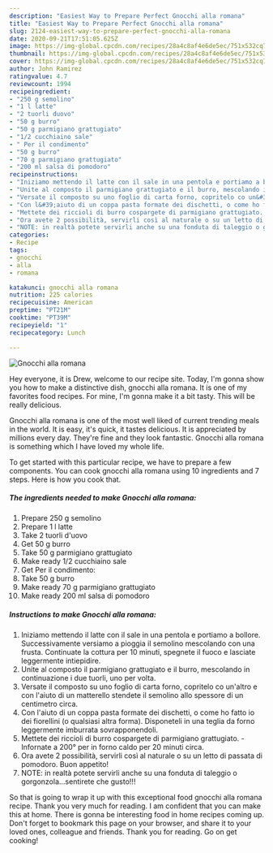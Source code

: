```yaml
---
description: "Easiest Way to Prepare Perfect Gnocchi alla romana"
title: "Easiest Way to Prepare Perfect Gnocchi alla romana"
slug: 2124-easiest-way-to-prepare-perfect-gnocchi-alla-romana
date: 2020-09-21T17:51:05.625Z
image: https://img-global.cpcdn.com/recipes/28a4c8af4e6de5ec/751x532cq70/gnocchi-alla-romana-recipe-main-photo.jpg
thumbnail: https://img-global.cpcdn.com/recipes/28a4c8af4e6de5ec/751x532cq70/gnocchi-alla-romana-recipe-main-photo.jpg
cover: https://img-global.cpcdn.com/recipes/28a4c8af4e6de5ec/751x532cq70/gnocchi-alla-romana-recipe-main-photo.jpg
author: John Ramirez
ratingvalue: 4.7
reviewcount: 1994
recipeingredient:
- "250 g semolino"
- "1 l latte"
- "2 tuorli duovo"
- "50 g burro"
- "50 g parmigiano grattugiato"
- "1/2 cucchiaino sale"
- " Per il condimento"
- "50 g burro"
- "70 g parmigiano grattugiato"
- "200 ml salsa di pomodoro"
recipeinstructions:
- "Iniziamo mettendo il latte con il sale in una pentola e portiamo a bollore. Successivamente versiamo a pioggia il semolino mescolando con una frusta. Continuate la cottura per 10 minuti, spegnete il fuoco e lasciate leggermente intiepidire."
- "Unite al composto il parmigiano grattugiato e il burro, mescolando in continuazione i due tuorli, uno per volta."
- "Versate il composto su uno foglio di carta forno, copritelo co un&#39;altro e con l&#39;aiuto di un matterello stendete il semolino allo spessore di un centimetro circa."
- "Con l&#39;aiuto di un coppa pasta formate dei dischetti, o come ho fatto io dei fiorellini (o qualsiasi altra forma). Disponeteli in una teglia da forno leggermente imburrata sovrapponendoli."
- "Mettete dei riccioli di burro cospargete di parmigiano grattugiato.  Infornate a 200° per in forno caldo per 20 minuti circa."
- "Ora avete 2 possibilità, servirli così al naturale o su un letto di passata di pomodoro. Buon appetito!"
- "NOTE: in realtà potete servirli anche su una fonduta di taleggio o gorgonzola...sentirete che gusto!!!"
categories:
- Recipe
tags:
- gnocchi
- alla
- romana

katakunci: gnocchi alla romana 
nutrition: 225 calories
recipecuisine: American
preptime: "PT21M"
cooktime: "PT39M"
recipeyield: "1"
recipecategory: Lunch

---
```



![Gnocchi alla romana](https://img-global.cpcdn.com/recipes/28a4c8af4e6de5ec/751x532cq70/gnocchi-alla-romana-recipe-main-photo.jpg)

Hey everyone, it is Drew, welcome to our recipe site. Today, I'm gonna show you how to make a distinctive dish, gnocchi alla romana. It is one of my favorites food recipes. For mine, I'm gonna make it a bit tasty. This will be really delicious.

Gnocchi alla romana is one of the most well liked of current trending meals in the world. It is easy, it's quick, it tastes delicious. It is appreciated by millions every day. They're fine and they look fantastic. Gnocchi alla romana is something which I have loved my whole life.




To get started with this particular recipe, we have to prepare a few components. You can cook gnocchi alla romana using 10 ingredients and 7 steps. Here is how you cook that.

<!--inarticleads1-->

##### The ingredients needed to make Gnocchi alla romana:

1. Prepare 250 g semolino
1. Prepare 1 l latte
1. Take 2 tuorli d&#39;uovo
1. Get 50 g burro
1. Take 50 g parmigiano grattugiato
1. Make ready 1/2 cucchiaino sale
1. Get  Per il condimento:
1. Take 50 g burro
1. Make ready 70 g parmigiano grattugiato
1. Make ready 200 ml salsa di pomodoro




<!--inarticleads2-->

##### Instructions to make Gnocchi alla romana:

1. Iniziamo mettendo il latte con il sale in una pentola e portiamo a bollore. Successivamente versiamo a pioggia il semolino mescolando con una frusta. Continuate la cottura per 10 minuti, spegnete il fuoco e lasciate leggermente intiepidire.
1. Unite al composto il parmigiano grattugiato e il burro, mescolando in continuazione i due tuorli, uno per volta.
1. Versate il composto su uno foglio di carta forno, copritelo co un&#39;altro e con l&#39;aiuto di un matterello stendete il semolino allo spessore di un centimetro circa.
1. Con l&#39;aiuto di un coppa pasta formate dei dischetti, o come ho fatto io dei fiorellini (o qualsiasi altra forma). Disponeteli in una teglia da forno leggermente imburrata sovrapponendoli.
1. Mettete dei riccioli di burro cospargete di parmigiano grattugiato.  - Infornate a 200° per in forno caldo per 20 minuti circa.
1. Ora avete 2 possibilità, servirli così al naturale o su un letto di passata di pomodoro. Buon appetito!
1. NOTE: in realtà potete servirli anche su una fonduta di taleggio o gorgonzola...sentirete che gusto!!!




So that is going to wrap it up with this exceptional food gnocchi alla romana recipe. Thank you very much for reading. I am confident that you can make this at home. There is gonna be interesting food in home recipes coming up. Don't forget to bookmark this page on your browser, and share it to your loved ones, colleague and friends. Thank you for reading. Go on get cooking!
